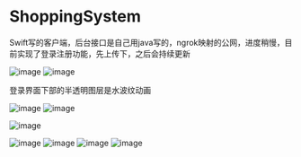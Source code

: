 # ShoppingSystem

Swift写的客户端，后台接口是自己用java写的，ngrok映射的公网，进度稍慢，目前实现了登录注册功能，先上传下，之后会持续更新

![image](https://github.com/suzee/ShoppingSystem/blob/master/screenshot/publish.gif)
![image](https://github.com/suzee/ShoppingSystem/blob/master/screenshot/detail.gif)

登录界面下部的半透明图层是水波纹动画

![image](https://github.com/suzee/ShoppingSystem/raw/master/screenshot/Simulator%20Screen%20Shot%202016%E5%B9%B47%E6%9C%8816%E6%97%A5%20%E4%B8%8B%E5%8D%888.03.59.png)
![image](https://github.com/suzee/ShoppingSystem/raw/master/screenshot/dynamic.gif?raw=true)

![image](https://github.com/suzee/ShoppingSystem/raw/master/screenshot/fabu.gif?raw=true)


![image](https://github.com/suzee/ShoppingSystem/blob/master/screenshot/Simulator%20Screen%20Shot%202016%E5%B9%B48%E6%9C%8810%E6%97%A5%20%E4%B8%8A%E5%8D%8810.26.48.png)
![image](https://github.com/suzee/ShoppingSystem/blob/master/screenshot/Simulator%20Screen%20Shot%202016%E5%B9%B48%E6%9C%8810%E6%97%A5%20%E4%B8%8A%E5%8D%8810.26.44.png)
![image](https://github.com/suzee/ShoppingSystem/blob/master/screenshot/Simulator%20Screen%20Shot%202016%E5%B9%B49%E6%9C%8814%E6%97%A5%20%E4%B8%8B%E5%8D%888.55.49.png)
![image](https://github.com/suzee/ShoppingSystem/blob/master/screenshot/Simulator%20Screen%20Shot%202016%E5%B9%B49%E6%9C%8814%E6%97%A5%20%E4%B8%8B%E5%8D%888.54.28.png)
